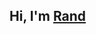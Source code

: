 ## Hi, I'm [Rand](https://rand-asswad.xyz)

<script src="/assets/js/epicycles.js"></script>

<div id="sketch-holder" class="p-2"></div>

<!--
### Hi there 👋

**rand-asswad/rand-asswad** is a ✨ _special_ ✨ repository because its `README.md` (this file) appears on your GitHub profile.

Here are some ideas to get you started:

- 🔭 I’m currently working on ...
- 🌱 I’m currently learning ...
- 👯 I’m looking to collaborate on ...
- 🤔 I’m looking for help with ...
- 💬 Ask me about ...
- 📫 How to reach me: ...
- 😄 Pronouns: ...
- ⚡ Fun fact: ...
-->